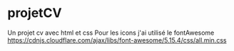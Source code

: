 # projetCV
Un projet cv avec html et css
Pour les icons j'ai utilisé le fontAwesome
https://cdnjs.cloudflare.com/ajax/libs/font-awesome/5.15.4/css/all.min.css
